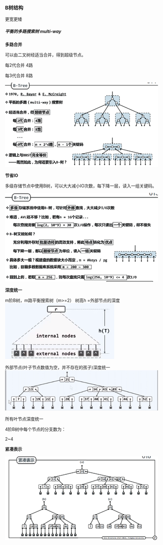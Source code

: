 ### B树结构

更宽更矮

##### 平衡的多路搜索树 multi-way



**多路合并**

可以由二叉树经适当合并，得到超级节点。

每2代合并    4路

每3代合并    8路

![1547043121387](assets/1547043121387.png)



**节省IO**

多级存储节点中使用B树，可以大大减小IO次数，每下降一层，读入一组关键码。

![1547043439832](assets/1547043439832.png)



**深度统一**

m阶B树，m路平衡搜索树（m>=2）  树高h =外部节点的深度
![1547043677189](assets/1547043677189.png)

外部节点(叶子节点数值为空，并不存在的孩子)深度统一
![1547043920746](assets/1547043920746.png)

所有叶节点深度统一



4阶B树中每个节点的分支数为：

2~4 



**紧凑表示**

![1547043977125](assets/1547043977125.png)













